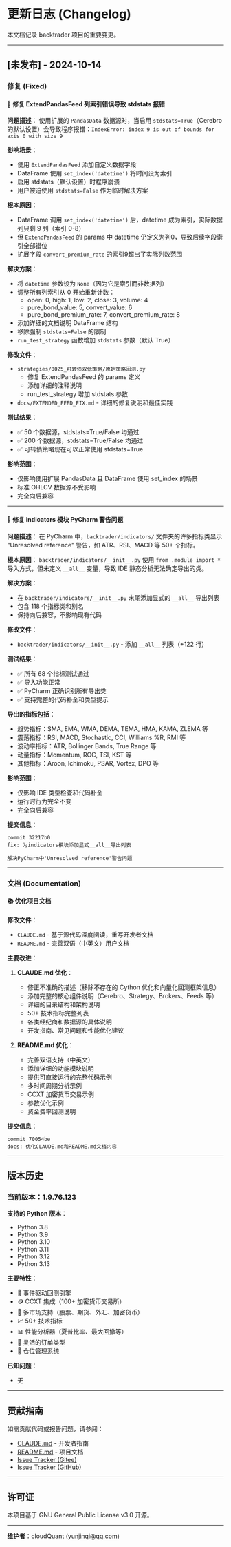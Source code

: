 # 更新日志 (Changelog)

本文档记录 backtrader 项目的重要变更。

---

## [未发布] - 2024-10-14

### 修复 (Fixed)

#### 🐛 修复 ExtendPandasFeed 列索引错误导致 stdstats 报错

**问题描述**：
使用扩展的 `PandasData` 数据源时，当启用 `stdstats=True`（Cerebro的默认设置）会导致程序报错：`IndexError: index 9 is out of bounds for axis 0 with size 9`

**影响场景**：
- 使用 `ExtendPandasFeed` 添加自定义数据字段
- DataFrame 使用 `set_index('datetime')` 将时间设为索引
- 启用 stdstats（默认设置）时程序崩溃
- 用户被迫使用 `stdstats=False` 作为临时解决方案

**根本原因**：
- DataFrame 调用 `set_index('datetime')` 后，datetime 成为索引，实际数据列只剩 9 列（索引 0-8）
- 但 `ExtendPandasFeed` 的 params 中 datetime 仍定义为列0，导致后续字段索引全部错位
- 扩展字段 `convert_premium_rate` 的索引9超出了实际列数范围

**解决方案**：
- 将 `datetime` 参数设为 `None`（因为它是索引而非数据列）
- 调整所有列索引从 0 开始重新计数：
  - open: 0, high: 1, low: 2, close: 3, volume: 4
  - pure_bond_value: 5, convert_value: 6
  - pure_bond_premium_rate: 7, convert_premium_rate: 8
- 添加详细的文档说明 DataFrame 结构
- 移除强制 `stdstats=False` 的限制
- `run_test_strategy` 函数增加 `stdstats` 参数（默认 True）

**修改文件**：
- `strategies/0025_可转债双低策略/原始策略回测.py`
  - 修复 ExtendPandasFeed 的 params 定义
  - 添加详细的注释说明
  - run_test_strategy 增加 stdstats 参数
- `docs/EXTENDED_FEED_FIX.md` - 详细的修复说明和最佳实践

**测试结果**：
- ✅ 50 个数据源，stdstats=True/False 均通过
- ✅ 200 个数据源，stdstats=True/False 均通过
- ✅ 可转债策略现在可以正常使用 stdstats=True

**影响范围**：
- 仅影响使用扩展 PandasData 且 DataFrame 使用 set_index 的场景
- 标准 OHLCV 数据源不受影响
- 完全向后兼容

---

#### 🔧 修复 indicators 模块 PyCharm 警告问题

**问题描述**：
在 PyCharm 中，`backtrader/indicators/` 文件夹的许多指标类显示 "Unresolved reference" 警告，如 ATR、RSI、MACD 等 50+ 个指标。

**根本原因**：
`backtrader/indicators/__init__.py` 使用 `from .module import *` 导入方式，但未定义 `__all__` 变量，导致 IDE 静态分析无法确定导出的类。

**解决方案**：
- 在 `backtrader/indicators/__init__.py` 末尾添加显式的 `__all__` 导出列表
- 包含 118 个指标类和别名
- 保持向后兼容，不影响现有代码

**修改文件**：
- `backtrader/indicators/__init__.py` - 添加 `__all__` 列表（+122 行）

**测试结果**：
- ✅ 所有 68 个指标测试通过
- ✅ 导入功能正常
- ✅ PyCharm 正确识别所有导出类
- ✅ 支持完整的代码补全和类型提示

**导出的指标包括**：
- 趋势指标：SMA, EMA, WMA, DEMA, TEMA, HMA, KAMA, ZLEMA 等
- 震荡指标：RSI, MACD, Stochastic, CCI, Williams %R, RMI 等
- 波动率指标：ATR, Bollinger Bands, True Range 等
- 动量指标：Momentum, ROC, TSI, KST 等
- 其他指标：Aroon, Ichimoku, PSAR, Vortex, DPO 等

**影响范围**：
- 仅影响 IDE 类型检查和代码补全
- 运行时行为完全不变
- 完全向后兼容

**提交信息**：
```
commit 32217b0
fix: 为indicators模块添加显式__all__导出列表

解决PyCharm中'Unresolved reference'警告问题
```

---

### 文档 (Documentation)

#### 📚 优化项目文档

**修改文件**：
- `CLAUDE.md` - 基于源代码深度阅读，重写开发者文档
- `README.md` - 完善双语（中英文）用户文档

**主要改进**：
1. **CLAUDE.md 优化**：
   - 修正不准确的描述（移除不存在的 Cython 优化和向量化回测框架信息）
   - 添加完整的核心组件说明（Cerebro、Strategy、Brokers、Feeds 等）
   - 详细的目录结构和架构说明
   - 50+ 技术指标完整列表
   - 各类经纪商和数据源的具体说明
   - 开发指南、常见问题和性能优化建议

2. **README.md 优化**：
   - 完善双语支持（中英文）
   - 添加详细的功能模块说明
   - 提供可直接运行的完整代码示例
   - 多时间周期分析示例
   - CCXT 加密货币交易示例
   - 参数优化示例
   - 资金费率回测说明

**提交信息**：
```
commit 70054be
docs: 优化CLAUDE.md和README.md文档内容
```

---

## 版本历史

### 当前版本：1.9.76.123

**支持的 Python 版本**：
- Python 3.8
- Python 3.9
- Python 3.10
- Python 3.11
- Python 3.12
- Python 3.13

**主要特性**：
- 🚀 事件驱动回测引擎
- 🪙 CCXT 集成（100+ 加密货币交易所）
- 🏦 多市场支持（股票、期货、外汇、加密货币）
- 📈 50+ 技术指标
- 📊 性能分析器（夏普比率、最大回撤等）
- 🎯 灵活的订单类型
- 💼 仓位管理系统

**已知问题**：
- 无

---

## 贡献指南

如需贡献代码或报告问题，请参阅：
- [CLAUDE.md](../CLAUDE.md) - 开发者指南
- [README.md](../README.md) - 项目文档
- [Issue Tracker (Gitee)](https://gitee.com/yunjinqi/backtrader/issues)
- [Issue Tracker (GitHub)](https://github.com/cloudQuant/backtrader/issues)

---

## 许可证

本项目基于 GNU General Public License v3.0 开源。

---

**维护者**：cloudQuant (yunjinqi@qq.com)

